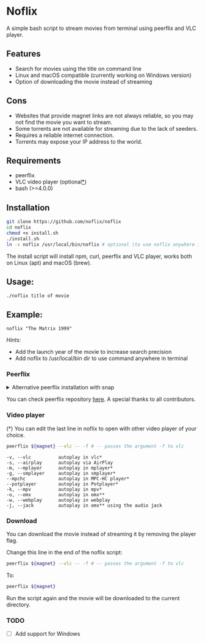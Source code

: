 # Noflix

A simple bash script to stream movies from terminal using peerflix and VLC player.

## Features

- Search for movies using the title on command line
- Linux and macOS compatible (currently working on Windows version)
- Option of downloading the movie instead of streaming

## Cons

- Websites that provide magnet links are not always reliable, so you may not find the movie you want to stream.
- Some torrents are not available for streaming due to the lack of seeders.
- Requires a reliable internet connection.
- Torrents may expose your IP address to the world.

## Requirements

- peerflix
- VLC video player (optional[*](#video-player))
- bash (>=4.0.0)

## Installation

```bash
git clone https://github.com/noflix/noflix
cd noflix
chmod +x install.sh
./install.sh
ln -s noflix /usr/local/bin/noflix # optional (to use noflix anywhere in terminal)
```

The install script will install npm, curl, peerflix and VLC player, works both on Linux (apt) and macOS (brew).

## Usage:

```
./noflix title of movie 
```

## Example:

```
noflix "The Matrix 1999"
```

*Hints:*

- Add the launch year of the movie to increase search precision
- Add noflix to /usr/local/bin dir to use command anywhere in terminal

### Peerflix

<!-- Collapsible section - TODO add this to install.sh -->
<details>
<summary>Alternative peerflix installation with snap</summary>

```
sudo apt install snapd
```

```
sudo snap install peerflix --edge
```

</details>

You can check peerflix repository [here](). A special thanks to all contributors.

### Video player

(\*) You can edit the last line in noflix to open with other video player of your choice.

```bash
peerflix ${magnet} --vlc -- -f # -- passes the argument -f to vlc
```

```
-v, --vlc          autoplay in vlc*                             
-s, --airplay      autoplay via AirPlay                         
-m, --mplayer      autoplay in mplayer*                         
-g, --smplayer     autoplay in smplayer*                        
--mpchc            autoplay in MPC-HC player*                   
--potplayer        autoplay in Potplayer*                       
-k, --mpv          autoplay in mpv*                             
-o, --omx          autoplay in omx**                            
-w, --webplay      autoplay in webplay                          
-j, --jack         autoplay in omx** using the audio jack
```

### Download

You can download the movie instead of streaming it by removing the player flag.

Change this line in the end of the noflix script:

```bash
peerflix ${magnet} --vlc -- -f # -- passes the argument -f to vlc
```

To:

```bash
peerflix ${magnet}
```

Run the script again and the movie will be downloaded to the current directory.

### TODO

- [ ] Add support for Windows
